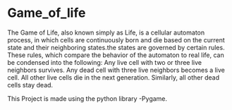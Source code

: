 # Game_of_life
The Game of Life, also known simply as Life, is a cellular automaton process, in which cells are continuously born and die based on the current state and their neighboring states.the states are governed by certain rules.
These rules, which compare the behavior of the automaton to real life, can be condensed into the following:
  Any live cell with two or three live neighbors survives.
  Any dead cell with three live neighbors becomes a live cell.
  All other live cells die in the next generation.
  Similarly, all other dead cells stay dead.

This Project is made using the python library -Pygame.
